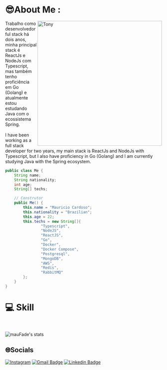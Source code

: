 # 😎About Me :
<img max-width="400px" width="400px" align="right" alt="Tony" src="https://media4.giphy.com/media/12nyqXsnSLt6k8/giphy.gif"/>

Trabalho como desenvolvedor ful stack há dois anos, minha principal stack é ReactJs e NodeJs com Typescript, mas também tenho proficiência em Go (Golang) e atualmente estou estudando Java com o ecossistema Spring. <br/><br/>
I have been working as a full stack developer for two years, my main stack is ReactJs and NodeJs with Typescript, but I also have proficiency in Go (Golang) and I am currently studying Java with the Spring ecosystem.

```java
public class Me {
    String name;
    String nationality;
    int age;
    String[] techs;

    // Construtor
    public Me() {
        this.name = "Mauricio Cardoso";
        this.nationality = "Brazilian";
        this.age = 22;
        this.techs = new String[]{
                "Typescript",
                "NodeJS",
                "ReactJS",
                "Go",
                "Docker",
                "Docker Compose",
                "Postgresql",
                "MongoDB",
                "AWS",
                "Redis",
                "RabbitMQ"
        };
    }
}

 ```

# 💻 Skill
<br />

![mauFade's stats](https://github-readme-stats.vercel.app/api/top-langs/?username=mauFade&hide_border=true&layout=compact&langs_count=16&theme=radical)

## 🌐Socials
[![Instagram](https://img.shields.io/badge/Instagram-6633cc?style=flat-square&logo=Instagram&logoColor=white)](https://instagram.com/maucardooso)  [![Gmail Badge](https://img.shields.io/badge/-mauricio.cds00@gmail.com-6633cc?style=flat-square&logo=Gmail&logoColor=white&link=mailto:mauricio.cds00@gmail.com)](mailto:mauricio.cds00@gmail.com) [![Linkedin Badge](https://img.shields.io/badge/-Mauricio%20Cardoso-6633cc?style=flat-square&logo=Linkedin&logoColor=white&link=https://www.linkedin.com/in/maucardooso/)](https://www.linkedin.com/in/maucardooso/) 
